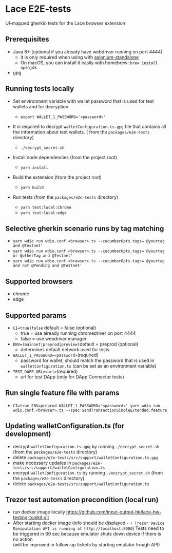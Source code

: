 # Lace E2E-tests

UI-mapped gherkin tests for the Lace browser extension

## Prerequisites

- Java 8+ (optional if you already have webdriver running on port 4444)
  - it is only required when using
    with [selenium-standalone](https://github.com/webdriverio/selenium-standalone/blob/main/docs/java-versions.md)
  - On macOS, you can install it easily with homebrew: `brew install openjdk`
- gpg

## Running tests locally

- Set environment variable with wallet password that is used for test wallets and for decryption

  - `export WALLET_1_PASSWORD='<password>'`

- It is required to decrypt `walletConfiguration.ts.gpg` file that contains all the information about test wallets. (
  from the `packages/e2e-tests` directory)

  - `./decrypt_secret.sh`

- Install node dependencies (from the project root)

  - `yarn install`

- Build the extension (from the project root)

  - `yarn build`

- Run tests (from the `packages/e2e-tests` directory)
  - `yarn test:local:chrome`
  - `yarn test:local:edge`

## Selective gherkin scenario runs by tag matching

- `yarn wdio run wdio.conf.<browser>.ts --cucumberOpts.tags='@yourtag and @Testnet'`
- `yarn wdio run wdio.conf.<browser>.ts --cucumberOpts.tags='@yourtag or @otherTag and @Testnet'`
- `yarn wdio run wdio.conf.<browser>.ts --cucumberOpts.tags='@yourtag and not @Pending and @Testnet'`

## Supported browsers

- chrome
- edge

## Supported params

- `CI=true|false` default = false (optional)
  - true = use already running chromedriver on port 4444
  - false = use webdriver manager
- `ENV=(mainnet|preprod|preview)`default = preprod (optional)
  - determines default network used for tests
- `WALLET_1_PASSWORD=<password>`(required)
  - password for wallet, should match the password that is used in `walletConfiguration.ts` (can be set as an
    environment variable)
- `TEST_DAPP_URL=<url>`(required)
  - url for test DApp (only for DApp Connector tests)

## Run single feature file with params

- `CI=true ENV=preprod WALLET_1_PASSWORD='<password>' yarn wdio run wdio.conf.<browser>.ts --spec SendTransactionSimpleExtended.feature`

## Updating walletConfiguration.ts (for development)

- decrypt `walletConfiguration.ts.gpg` by running `./decrypt_secret.sh` (from the `packages/e2e-tests` directory)
- delete `packages/e2e-tests/src/support/walletConfiguration.ts.gpg`
- make necessary updates in `packages/e2e-tests/src/support/walletConfiguration.ts`
- encrypt `walletConfiguration.ts` by running `./encrypt_secret.sh` (from the `packages/e2e-tests` directory)
- delete `packages/e2e-tests/src/support/walletConfiguration.ts`

## Trezor test automation precondition (local run)

- run docker image locally <https://github.com/input-output-hk/lace-hw-testing-toolkit.git>
- After starting docker image (info should be displayed - `⚡️ Trezor Device Manipulation API is running at http://localhost:8000`)
  Tests need to be triggered in 60 sec because emulator shuts down device if there is no action  
  (will be improved in follow-up tickets by starting emulator trough API)
